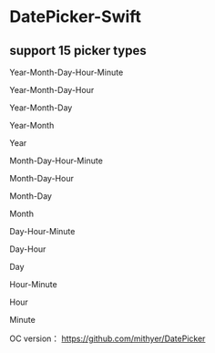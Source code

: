 # DatePicker-Swift

## support 15 picker types

Year-Month-Day-Hour-Minute

Year-Month-Day-Hour

Year-Month-Day

Year-Month

Year

Month-Day-Hour-Minute

Month-Day-Hour

Month-Day

Month

Day-Hour-Minute

Day-Hour

Day

Hour-Minute

Hour

Minute

OC version：
https://github.com/mithyer/DatePicker
